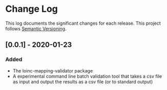# Change Log

This log documents the significant changes for each release.
This project follows [Semantic Versioning](http://semver.org/).

## [0.0.1] - 2020-01-23
### Added
- The loinc-mapping-validator package
- A experimental command line batch validation tool that takes a csv file as
  input and output the results as a csv file (or to standard output) 
